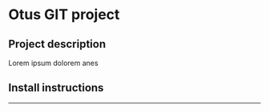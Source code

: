 # Otus GIT project

## Project description
Lorem ipsum dolorem anes

## Install instructions
---------